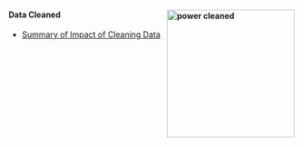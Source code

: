 #### Data Cleaned  <img src="..\Power-Cleaned.png" alt="power cleaned" width="225" style="float:right;" />
- [Summary of Impact of Cleaning Data ](..\DataCleaned.html) 
